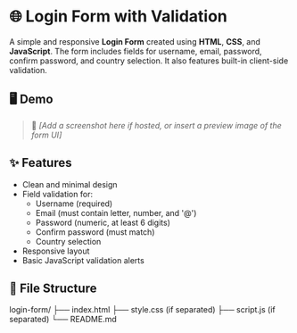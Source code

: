 # 🌐 Login Form with Validation

A simple and responsive **Login Form** created using **HTML**, **CSS**, and **JavaScript**. The form includes fields for username, email, password, confirm password, and country selection. It also features built-in client-side validation.

## 🖥️ Demo

> 📸 _[Add a screenshot here if hosted, or insert a preview image of the form UI]_

## ✨ Features

- Clean and minimal design
- Field validation for:
  - Username (required)
  - Email (must contain letter, number, and '@')
  - Password (numeric, at least 6 digits)
  - Confirm password (must match)
  - Country selection
- Responsive layout
- Basic JavaScript validation alerts

## 📁 File Structure
login-form/ ├── index.html ├── style.css (if separated) ├── script.js (if separated) └── README.md
